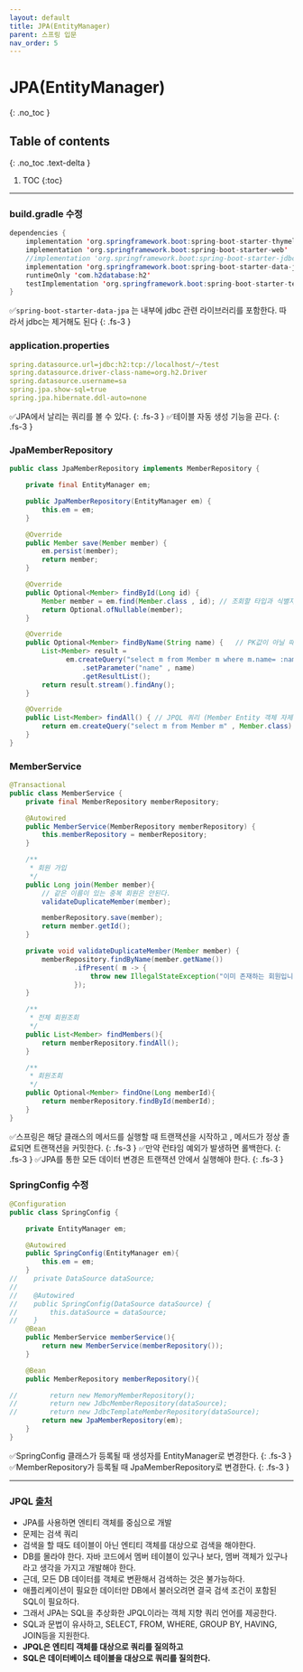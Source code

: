```yaml
---
layout: default
title: JPA(EntityManager)
parent: 스프링 입문
nav_order: 5
---
```


# JPA(EntityManager)
{: .no_toc }

## Table of contents
{: .no_toc .text-delta }

1. TOC
{:toc}

---
### **build.gradle 수정**
```java
dependencies {
	implementation 'org.springframework.boot:spring-boot-starter-thymeleaf'
	implementation 'org.springframework.boot:spring-boot-starter-web'
	//implementation 'org.springframework.boot:spring-boot-starter-jdbc'
	implementation 'org.springframework.boot:spring-boot-starter-data-jpa'
	runtimeOnly 'com.h2database:h2'
	testImplementation 'org.springframework.boot:spring-boot-starter-test'
}
```
✅`spring-boot-starter-data-jpa` 는 내부에 jdbc 관련 라이브러리를 포함한다. 따라서 jdbc는 제거해도 된다
{: .fs-3 }
### **application.properties**
```yaml
spring.datasource.url=jdbc:h2:tcp://localhost/~/test
spring.datasource.driver-class-name=org.h2.Driver
spring.datasource.username=sa
spring.jpa.show-sql=true
spring.jpa.hibernate.ddl-auto=none
```
✅JPA에서 날리는 쿼리를 볼 수 있다.
{: .fs-3 }
✅테이블 자동 생성 기능을 끈다.
{: .fs-3 }
### **JpaMemberRepository**
```java
public class JpaMemberRepository implements MemberRepository {

    private final EntityManager em;

    public JpaMemberRepository(EntityManager em) {
        this.em = em;
    }

    @Override
    public Member save(Member member) {
        em.persist(member);
        return member;
    }

    @Override
    public Optional<Member> findById(Long id) {
        Member member = em.find(Member.class , id); // 조회할 타입과 식별자 PK값
        return Optional.ofNullable(member);
    }

    @Override
    public Optional<Member> findByName(String name) {   // PK값이 아닐 때는 JPQL을 작성 하여야한다.
        List<Member> result =
              em.createQuery("select m from Member m where m.name= :name" , Member.class)
                  .setParameter("name" , name)
                  .getResultList();
        return result.stream().findAny();
    }

    @Override
    public List<Member> findAll() { // JPQL 쿼리 (Member Entity 객체 자제를 조회한다.)
        return em.createQuery("select m from Member m" , Member.class).getResultList();
    }
}
```

### **MemberService**
```java
@Transactional
public class MemberService {
    private final MemberRepository memberRepository;

    @Autowired
    public MemberService(MemberRepository memberRepository) {
        this.memberRepository = memberRepository;
    }

    /**
     * 회원 가입
     */
    public Long join(Member member){
        // 같은 이름이 있는 중복 회원은 안된다.
        validateDuplicateMember(member);

        memberRepository.save(member);
        return member.getId();
    }

    private void validateDuplicateMember(Member member) {
        memberRepository.findByName(member.getName())
                .ifPresent( m -> {
                    throw new IllegalStateException("이미 존재하는 회원입니다.");
                });
    }

    /**
     * 전체 회원조회
     */
    public List<Member> findMembers(){
        return memberRepository.findAll();
    }

    /**
     * 회원조회
     */
    public Optional<Member> findOne(Long memberId){
        return memberRepository.findById(memberId);
    }
}
```
✅스프링은 해당 클래스의 메서드를 실행할 때 트랜잭션을 시작하고 , 메서드가 정상 졸료되면 트랜잭션을 커밋한다.
{: .fs-3 }
✅만약 런타임 예외가 발생하면 롤백한다.
{: .fs-3 }
✅JPA를 통한 모든 데이터 변경은 트랜잭션 안에서 실행해야 한다.
{: .fs-3 }

### **SpringConfig 수정**
```java
@Configuration
public class SpringConfig {

    private EntityManager em;

    @Autowired
    public SpringConfig(EntityManager em){
        this.em = em;
    }
//    private DataSource dataSource;
//
//    @Autowired
//    public SpringConfig(DataSource dataSource) {
//        this.dataSource = dataSource;
//    }
    @Bean
    public MemberService memberService(){
        return new MemberService(memberRepository());
    }

    @Bean
    public MemberRepository memberRepository(){

//        return new MemoryMemberRepository();
//        return new JdbcMemberRepository(dataSource);
//        return new JdbcTemplateMemberRepository(dataSource);
        return new JpaMemberRepository(em);
    }
}
```
✅SpringConfig 클래스가 등록될 때 생성자를 EntityManager로 변경한다.
{: .fs-3 }
✅MemberRepository가 등록될 때 JpaMemberRepository로 변경한다.
{: .fs-3 }
* * *

### **JPQL** [출처](https://ict-nroo.tistory.com/116)
- JPA를 사용하면 엔티티 객체를 중심으로 개발
- 문제는 검색 쿼리
- 검색을 할 때도 테이블이 아닌 엔티티 객체를 대상으로 검색을 해야한다.
- DB를 몰라야 한다. 자바 코드에서 멤버 테이블이 있구나 보다, 멤버 객체가 있구나라고 생각을 가지고 개발해야 한다.
- 근데, 모든 DB 데이터를 객체로 변환해서 검색하는 것은 불가능하다.
- 애플리케이션이 필요한 데이터만 DB에서 불러오려면 결국 검색 조건이 포함된 SQL이 필요하다.
- 그래서 JPA는 SQL을 추상화한 JPQL이라는 객체 지향 쿼리 언어를 제공한다.
- SQL과 문법이 유사하고, SELECT, FROM, WHERE, GROUP BY, HAVING, JOIN등을 지원한다.
- **JPQL은 엔티티 객체를 대상으로 쿼리를 질의하고**
- **SQL은 데이터베이스 테이블을 대상으로 쿼리를 질의한다.**

